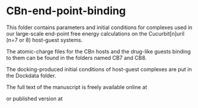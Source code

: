 # CBn-end-point-binding

This folder contains parameters and initial conditions for complexes used in our large-scale end-point free energy calculations on the Cucurbit[n]uril (n=7 or 8) host-guest systems.

The atomic-charge files for the CBn hosts and the drug-like guests binding to them can be found in the folders named CB7 and CB8.

The docking-produced initial conditions of host-guest complexes are put in the Dockdata folder. 

The full text of the manuscript is freely available online at 

or published version at 

